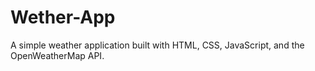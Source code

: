 # Wether-App
A simple weather application built with HTML, CSS, JavaScript, and the OpenWeatherMap API.  
